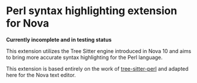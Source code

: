 # Perl syntax highlighting extension for Nova

**Currently incomplete and in testing status**

This extension utilizes the Tree Sitter engine introduced in Nova 10 and aims to bring more accurate syntax highlighting for the Perl language.

This extension is based entirely on the work of [tree-sitter-perl](https://github.com/tree-sitter-perl/tree-sitter-perl) and adapted here for the Nova text editor.
